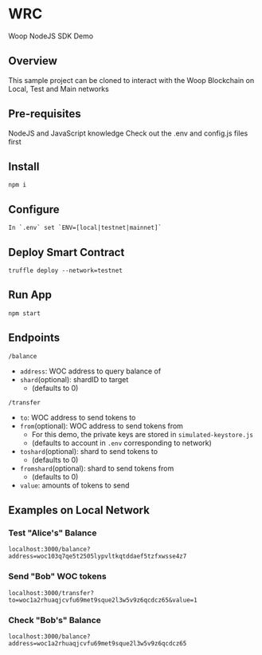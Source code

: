 # WRC
Woop NodeJS SDK Demo

## Overview
This sample project can be cloned to interact with the Woop Blockchain on Local, Test and Main networks

## Pre-requisites
NodeJS and JavaScript knowledge
Check out the .env and config.js files first

## Install
```
npm i
```
## Configure
```
In `.env` set `ENV=[local|testnet|mainnet]`
```
## Deploy Smart Contract
```
truffle deploy --network=testnet
```
## Run App
```
npm start
```
## Endpoints
```
/balance
```
- `address`: WOC address to query balance of
- `shard`(optional): shardID to target 
    - (defaults to 0)

```
/transfer
```
- `to`: WOC address to send tokens to
- `from`(optional): WOC address to send tokens from
    - For this demo, the private keys are stored in `simulated-keystore.js`
    - (defaults to account in `.env` corresponding to network)
- `toshard`(optional): shard to send tokens to
    - (defaults to 0)
- `fromshard`(optional): shard to send tokens from 
    - (defaults to 0)
- `value`: amounts of tokens to send

## Examples on Local Network

### Test "Alice's" Balance 
```
localhost:3000/balance?address=woc103q7qe5t2505lypvltkqtddaef5tzfxwsse4z7
```
### Send "Bob" WOC tokens
```
localhost:3000/transfer?to=woc1a2rhuaqjcvfu69met9sque2l3w5v9z6qcdcz65&value=1
```
### Check "Bob's" Balance
```
localhost:3000/balance?address=woc1a2rhuaqjcvfu69met9sque2l3w5v9z6qcdcz65
```

